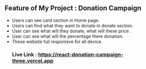 ## Feature of My Project : Donation Campaign
  * Users can see card section in Home page.
  * Users can find what they want to donate in donate section.
  * User can see what will they donate, what will these price .
  * User can see what will the percentage there donation.
  * These website full responisve for all device.
    ### Live Link :  https://react-donation-campaign-three.vercel.app
